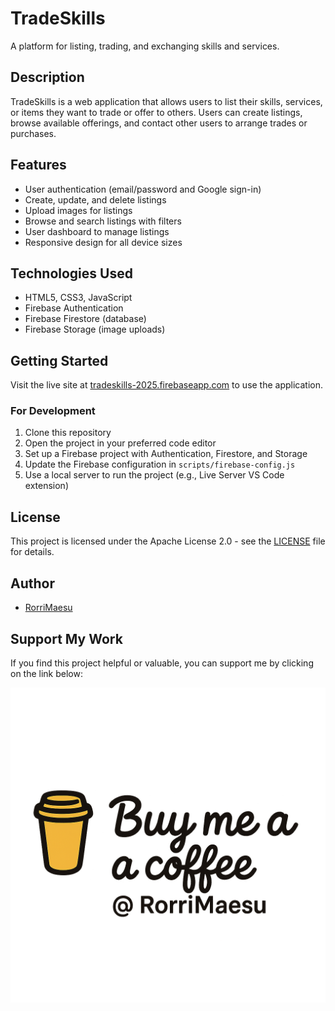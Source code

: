 # TradeSkills

A platform for listing, trading, and exchanging skills and services.

## Description

TradeSkills is a web application that allows users to list their skills, services, or items they want to trade or offer to others. Users can create listings, browse available offerings, and contact other users to arrange trades or purchases.

## Features

- User authentication (email/password and Google sign-in)
- Create, update, and delete listings
- Upload images for listings
- Browse and search listings with filters
- User dashboard to manage listings
- Responsive design for all device sizes

## Technologies Used

- HTML5, CSS3, JavaScript
- Firebase Authentication
- Firebase Firestore (database)
- Firebase Storage (image uploads)

## Getting Started

Visit the live site at [tradeskills-2025.firebaseapp.com](https://tradeskills-2025.firebaseapp.com) to use the application.

### For Development

1. Clone this repository
2. Open the project in your preferred code editor
3. Set up a Firebase project with Authentication, Firestore, and Storage
4. Update the Firebase configuration in `scripts/firebase-config.js`
5. Use a local server to run the project (e.g., Live Server VS Code extension)

## License

This project is licensed under the Apache License 2.0 - see the [LICENSE](LICENSE) file for details.

## Author

- [RorriMaesu](https://github.com/RorriMaesu)

## Support My Work

If you find this project helpful or valuable, you can support me by clicking on the link below:

[![Buy Me A Coffee](assets/images/capitalismSucksButiHaveAlwaysBeenReallyPassionateAboutAffordingFood.png)](https://www.buymeacoffee.com/rorrimaesu)